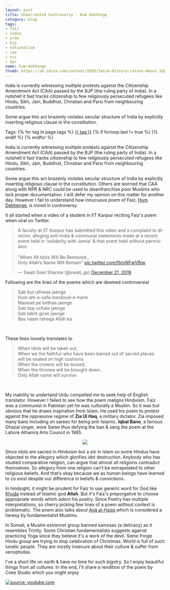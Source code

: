 ```yaml
---
layout: post
title: Unwarranted Controversy - Hum Dekhenge
category: blog
tags:
- faiz
- india
- urdu
- bjp
- nationalism
- caa
- nrc
- npr
name: hum-dekhenge
thumb: https://im.idiva.com/content/2020/Jan/A-History-Lesson-About-Iqbal-Bano-Who-First-Sang-Hum-Dekhenge-In-Protest-iDiva-Lead_5e16bcba7cb36.jpg
---
```


<p>India is currently witnessing multiple protests against the Citizenship Amendment Act (CAA) passed by the BJP (the ruling party of India). In a nutshell it fast tracks citizenship to few religiously persecuted refugees like Hindu, Sikh, Jain, Buddhist, Christian and Parsi from neighbouring countries.</p>

Some argue this act brazenly violates secular structure of India by explicitly inserting religious clause in the constitution.<!-- truncate_here -->

<p>Tags: {% for tag in page.tags %} <a class="mytag" href="/tag/{{ tag }}" title="View posts tagged with &quot;{{ tag }}&quot;">{{ tag }}</a>  {% if forloop.last != true %} {% endif %} {% endfor %} </p>

India is currently witnessing multiple protests against the Citizenship Amendment Act (CAA) passed by the BJP (the ruling party of India). In a nutshell it fast tracks citizenship to few religiously persecuted refugees like Hindu, Sikh, Jain, Buddhist, Christian and Parsi from neighbouring countries.

Some argue this act brazenly violates secular structure of India by explicitly inserting religious clause in the constitution. Others are worried that CAA along with NPR & NRC could be used to disenfranchise poor Muslims who lack proper documentation. I will defer my opinion on this matter for another day. However I fail to understand how innocuous poem of Faiz, [Hum Dekhenge](https://en.wikipedia.org/wiki/Hum_Dekhenge), is mired in controversy.

It all started when a video of a student in IIT Kanpur reciting Faiz's poem when viral on Twitter.

<blockquote class="twitter-tweet"><p lang="en" dir="ltr">A faculty at IIT Kanpur has submitted this video and a complaint to director, alleging anti-India &amp; communal statements made at a recent event held in &#39;solidarity with Jamia&#39; &amp; that event held without permission.<br><br>&quot;When All Idols Will Be Removed...<br>Only Allah’s Name Will Remain&quot; <a href="https://t.co/fbmNFwVBiw">pic.twitter.com/fbmNFwVBiw</a></p>&mdash; Swati Goel Sharma (@swati_gs) <a href="https://twitter.com/swati_gs/status/1208244364364763136?ref_src=twsrc%5Etfw">December 21, 2019</a></blockquote> <script async src="https://platform.twitter.com/widgets.js" charset="utf-8"></script>

Following are the lines of the poems which are deemed controversial

<blockquote>
Sab but uthwae jaenge <br>
Hum ahl-e-safa mardood-e-harm<br>
Masnad pe bethae jaenge<br>
Sab taaj uchale jaenge<br>
Sab takht girae jaenge<br>
Bas naam rahega Allah ka<br>
</blockquote>
<br>

These lines loosely translates to

<blockquote>
When idols will be taken out,<br>
When we the faithful-who have been barred out of sacred places<br>
will be seated on high cushions<br>
When the crowns will be tossed,<br>
When the thrones will be brought down.<br>
Only Allah  name will survive<br>
</blockquote>
<br>

My inability to undertand Urdu compelled me to seek help of English translator. However I failed to see how the poem maligns Hinduism. Faiz was a communist in Pakistan yet he was culturally a Muslim. So it was but obvious that he draws inspiration from Islam. He used his poem to protest against the oppressive regime of **Zia Ul Haq**, a military dictator. Zia imposed many bans including on sarees for being anti-Islamic. **Iqbal Bano**, a famous Ghazal singer, wore Saree thus defying the ban & sang the poem at the Lahore Alhamra Arts Council in 1985.

<p>
<center>
<img src="https://im.idiva.com/content/2020/Jan/A-History-Lesson-About-Iqbal-Bano-Who-First-Sang-Hum-Dekhenge-In-Protest-iDiva-Lead_5e16bcba7cb36.jpg" />
</center>
</p>

Since idols are sacred in Hinduism but a sin in Islam so some Hindus have objected to the allegory which glorifies idol destruction. Anybody who has studied comparative religion, can argue that almost all religions contradict themselves. So allegory from one religion can’t be extrapolated to other religious beliefs. And that’s okay because we as human beings have learned to co exist despite our difference in beliefs & convictions.

In hindsight, it might be prudent for Faiz to use generic word for God like [Khuda](https://en.wikipedia.org/wiki/Khuda) instead of Islamic god **Allah**. But it's Faiz's preporgative to choose appropriate words which adorn his poetry. Since Poetry has multiple interpretations, so cherry picking few lines of a poem without context is problematic. The poem also talks about [Anā al-Ḥaqq ](https://en.wikipedia.org/wiki/Anal_Haq) which is considered a heresy by fundamentalist Muslims.

In Somali, a Muslim extremist group banned samosas (a delicacy) as it resembles Trinity. Some Christian fundamentalists suggests against practicing Yoga since they believe it's a work of the devil. Some fringe Hindu group are trying to stop celebration of Christmas. World is full of such lunatic people. They are mostly insecure about their culture & suffer from xenophobia.

I've a short life on earth & have no time for such bigotry. So I enjoy beautiful things from all cultures. In the end, I'll share a rendition of the poem by Coke Studio which you might enjoy

<a href="https://www.youtube.com/watch?v=unOqa2tnzSM" target="_blank"><img src="https://img.youtube.com/vi/unOqa2tnzSM/0.jpg" title="source: youtube.com"/></a>
